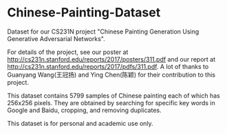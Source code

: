 # Chinese-Painting-Dataset
Dataset for our CS231N project "Chinese Painting Generation Using Generative Adversarial Networks".

For details of the project, see our poster at http://cs231n.stanford.edu/reports/2017/posters/311.pdf and our report at http://cs231n.stanford.edu/reports/2017/pdfs/311.pdf. A lot of thanks to Guanyang Wang(王冠扬) and Ying Chen(陈颖) for their contribution to this project.

This dataset contains 5799 samples of Chinese painting each of which has 256x256 pixels. They are obtained by searching for specific key words in Google and Baidu, cropping, and removing duplicates. 

This dataset is for personal and academic use only. 
